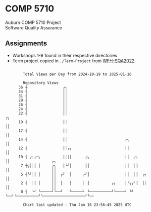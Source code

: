 # COMP 5710
Auburn COMP 5710 Project  
Software Quality Assurance

## Assignments
- Workshops 1-9 found in their respective directories
- Term project copied in `./Term-Project` from [WFH-SQA2022](https://github.com/wumphlett/WFH-SQA2022-AUBURN)

```

        Total Views per Day from 2024-10-19 to 2025-01-16

        Repository Views
      36 ┼                ╭╮
      34 ┤                ││
      31 ┤                ││
      29 ┤                ││
      26 ┤                ││
      24 ┤                ││
      22 ┤                ││                                              ╭╮
      19 ┤                ││                                              ││
      17 ┤                ││                                              ││
      14 ┤                ││                          ╭╮                  ││
      12 ┤                ││╭╮                        ││                  ││
      10 ┤ ╭╮╭─╮          ││││      ╭╮                ││  ╭╮              ││                   ╭╮
       7 ┼╮│││ │     ╭╮   │╰╯│      ││                ││  ││              ││                   ││
       5 ┤╰╯││ │     ││  ╭╯  │     ╭╯│                ││  ││  ╭╮          ││                   ││
       2 ┤  ││ │     ││  │   │     │ │          ╭╮    │╰╮╭╯│  ││          ││                   ││
       0 ┤  ╰╯ ╰─────╯╰──╯   ╰─────╯ ╰──────────╯╰────╯ ╰╯ ╰──╯╰──────────╯╰───────────────────╯╰──

        Chart last updated - Thu Jan 16 23:56:45 2025 UTC
        
```
